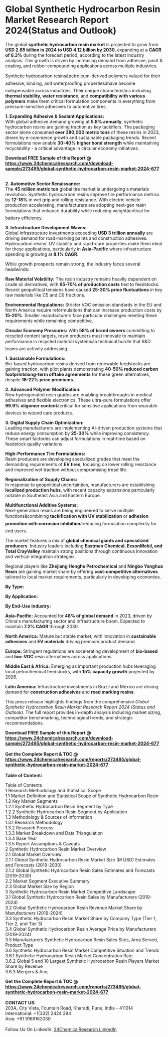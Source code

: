 <h1>Global Synthetic Hydrocarbon Resin Market Research Report 2024(Status and Outlook)</h1><p>The global <strong>synthetic hydrocarbon resin market</strong> is projected to grow from <strong>USD 2.85 billion in 2024 to USD 4.12 billion by 2030</strong>, expanding at a <strong>CAGR of 6.3%</strong> during the forecast period, according to the latest industry analysis. This growth is driven by increasing demand from adhesive, paint &amp; coating, and rubber compounding applications across multiple industries.</p><p>Synthetic hydrocarbon resinsâpetroleum-derived polymers valued for their adhesive, binding, and waterproofing propertiesâhave become indispensable across industries. Their unique characteristics including <strong>thermal stability, water resistance</strong>, and <strong>compatibility with various polymers</strong> make them critical formulation components in everything from pressure-sensitive adhesives to automotive tires.</p><p><strong>1. Expanding Adhesive &amp; Sealant Applications:</strong><br>
With global adhesive demand growing at <strong>5.8% annually</strong>, synthetic hydrocarbon resins are gaining traction as key tackifiers. The packaging sector alone consumed <strong>over 380,000 metric tons</strong> of these resins in 2023, driven by e-commerce growth and sustainable packaging trends. Recent formulations now enable <strong>30-40% higher bond strength</strong> while maintaining recyclability - a critical advantage in circular economy initiatives.</p><div><b>Download FREE Sample of this Report @ 
            <a href="https://www.24chemicalresearch.com/download-sample/273495/global-synthetic-hydrocarbon-resin-market-2024-677">
            https://www.24chemicalresearch.com/download-sample/273495/global-synthetic-hydrocarbon-resin-market-2024-677</a></b></div><br><p><strong>2. Automotive Sector Renaissance:</strong><br>
The <strong>45 million metric ton</strong> global tire market is undergoing a materials revolution. Synthetic hydrocarbon resins improve tire performance metrics by <strong>12-18%</strong> in wet grip and rolling resistance. With electric vehicle production accelerating, manufacturers are adopting next-gen resin formulations that enhance durability while reducing weightâcritical for battery efficiency.</p><p><strong>3. Infrastructure Development Waves:</strong><br>
Global infrastructure investments exceeding <strong>USD 3 trillion annually</strong> are driving demand for road-marking paints and construction adhesives. Hydrocarbon resins' UV stability and rapid-cure properties make them ideal for these applications, particularly in <strong>Asia-Pacific</strong> where infrastructure spending is growing at <strong>8.1% CAGR</strong>.</p><p>While growth prospects remain strong, the industry faces several headwinds:</p><p><strong>Raw Material Volatility:</strong> The resin industry remains heavily dependent on crude oil derivatives, with <strong>65-70% of production costs</strong> tied to feedstocks. Recent geopolitical tensions have caused <strong>25-30% price fluctuations</strong> in key raw materials like C5 and C9 fractions.</p><p><strong>Environmental Regulations:</strong> Stricter VOC emission standards in the EU and North America require reformulations that can increase production costs by <strong>15-20%</strong>. Smaller manufacturers face particular challenges meeting these requirements while remaining competitive.</p><p><strong>Circular Economy Pressures:</strong> With <strong>58% of brand owners</strong> committing to recycled content targets, resin producers must innovate to maintain performance in recycled material systemsâa technical hurdle that R&amp;D teams are actively addressing.</p><p><strong>1. Sustainable Formulations:</strong><br>
Bio-based hydrocarbon resins derived from renewable feedstocks are gaining traction, with pilot plants demonstrating <strong>40-50% reduced carbon footprintslong-term offtake agreements</strong> for these green alternatives, despite <strong>18-22% price premiums</strong>.</p><p><strong>2. Advanced Polymer Modification:</strong><br>
New hydrogenated resin grades are enabling breakthroughs in medical adhesives and flexible electronics. These ultra-pure formulations offer <strong>99.9% oligomer content</strong>âcritical for sensitive applications from wearable devices to wound care products.</p><p><strong>3. Digital Supply Chain Optimization:</strong><br>
Leading manufacturers are implementing AI-driven production systems that reduce energy consumption by <strong>25-30%</strong> while improving consistency. These smart factories can adjust formulations in real-time based on feedstock quality variations.</p><p><strong>High-Performance Tire Formulations:</strong><br>
    Resin producers are developing specialized grades that meet the demanding requirements of <strong>EV tires</strong>, focusing on lower rolling resistance and improved wet traction without compromising tread life.</p><p><strong>Regionalization of Supply Chains:</strong><br>
    In response to geopolitical uncertainties, manufacturers are establishing <strong>localized production hubs</strong>, with recent capacity expansions particularly notable in Southeast Asia and Eastern Europe.</p><p><strong>Multifunctional Additive Systems:</strong><br>
    Next-generation resins are being engineered to serve multiple functionsâcombining <strong>tackification with UV stabilization</strong> or <strong>adhesion promotion with corrosion inhibition</strong>âreducing formulation complexity for end users.</p><p>The market features a mix of <strong>global chemical giants and specialized producers</strong>. Industry leaders including <strong>Eastman Chemical, ExxonMobil, and Total CrayValley</strong> maintain strong positions through continuous innovation and vertical integration strategies.</p><p>Regional players like <strong>Zhejiang Henghe Petrochemical</strong> and <strong>Ningbo Yonghua Resin</strong> are gaining market share by offering <strong>cost-competitive alternatives</strong> tailored to local market requirements, particularly in developing economies.</p><p><strong>By Type:</strong></p><p><strong>By Application:</strong></p><p><strong>By End-Use Industry:</strong></p><p><strong>Asia-Pacific:</strong> Accounted for <strong>48% of global demand</strong> in 2023, driven by China's manufacturing sector and infrastructure boom. Expected to maintain <strong>7.2% CAGR</strong> through 2030.</p><p><strong>North America:</strong> Mature but stable market, with innovation in <strong>sustainable adhesives</strong> and <strong>EV materials</strong> driving premium product demand.</p><p><strong>Europe:</strong> Stringent regulations are accelerating development of <strong>bio-based</strong> and <strong>low-VOC</strong> resin alternatives across applications.</p><p><strong>Middle East &amp; Africa:</strong> Emerging as important production hubs leveraging local petrochemical feedstocks, with <strong>15% capacity growth</strong> projected by 2026.</p><p><strong>Latin America:</strong> Infrastructure investments in Brazil and Mexico are driving demand for <strong>construction adhesives</strong> and <strong>road marking resins</strong>.</p><p>This press release highlights findings from the comprehensive <em>Global Synthetic Hydrocarbon Resin Market Research Report 2024 (Status and Outlook)</em>. The full report provides in-depth analysis including market sizing, competitor benchmarking, technological trends, and strategic recommendations.</p><div><b>Download FREE Sample of this Report @ 
            <a href="https://www.24chemicalresearch.com/download-sample/273495/global-synthetic-hydrocarbon-resin-market-2024-677">
            https://www.24chemicalresearch.com/download-sample/273495/global-synthetic-hydrocarbon-resin-market-2024-677</a></b></div><br><div><b>Get the Complete Report & TOC @ 
            <a href="https://www.24chemicalresearch.com/reports/273495/global-synthetic-hydrocarbon-resin-market-2024-677">
            https://www.24chemicalresearch.com/reports/273495/global-synthetic-hydrocarbon-resin-market-2024-677</a></b></div><br>
            <b>Table of Content:</b><p>Table of Contents<br />
1 Research Methodology and Statistical Scope<br />
1.1 Market Definition and Statistical Scope of Synthetic Hydrocarbon Resin<br />
1.2 Key Market Segments<br />
1.2.1 Synthetic Hydrocarbon Resin Segment by Type<br />
1.2.2 Synthetic Hydrocarbon Resin Segment by Application<br />
1.3 Methodology & Sources of Information<br />
1.3.1 Research Methodology<br />
1.3.2 Research Process<br />
1.3.3 Market Breakdown and Data Triangulation<br />
1.3.4 Base Year<br />
1.3.5 Report Assumptions & Caveats<br />
2 Synthetic Hydrocarbon Resin Market Overview<br />
2.1 Global Market Overview<br />
2.1.1 Global Synthetic Hydrocarbon Resin Market Size (M USD) Estimates and Forecasts (2019-2030)<br />
2.1.2 Global Synthetic Hydrocarbon Resin Sales Estimates and Forecasts (2019-2030)<br />
2.2 Market Segment Executive Summary<br />
2.3 Global Market Size by Region<br />
3 Synthetic Hydrocarbon Resin Market Competitive Landscape<br />
3.1 Global Synthetic Hydrocarbon Resin Sales by Manufacturers (2019-2024)<br />
3.2 Global Synthetic Hydrocarbon Resin Revenue Market Share by Manufacturers (2019-2024)<br />
3.3 Synthetic Hydrocarbon Resin Market Share by Company Type (Tier 1, Tier 2, and Tier 3)<br />
3.4 Global Synthetic Hydrocarbon Resin Average Price by Manufacturers (2019-2024)<br />
3.5 Manufacturers Synthetic Hydrocarbon Resin Sales Sites, Area Served, Product Type<br />
3.6 Synthetic Hydrocarbon Resin Market Competitive Situation and Trends<br />
3.6.1 Synthetic Hydrocarbon Resin Market Concentration Rate<br />
3.6.2 Global 5 and 10 Largest Synthetic Hydrocarbon Resin Players Market Share by Revenue<br />
3.6.3 Mergers & Acq</p><div><b>Get the Complete Report & TOC @ 
            <a href="https://www.24chemicalresearch.com/reports/273495/global-synthetic-hydrocarbon-resin-market-2024-677">
            https://www.24chemicalresearch.com/reports/273495/global-synthetic-hydrocarbon-resin-market-2024-677</a></b></div><br><b>CONTACT US:</b><br>
            203A, City Vista, Fountain Road, Kharadi, Pune, India - 411014<br>
            International: +1(332) 2424 294<br>
            Asia: +91 9169162030 <br><br>
            Follow Us On LinkedIn: <a href="https://www.linkedin.com/company/24chemicalresearch/">24ChemicalResearch LinkedIn</a>